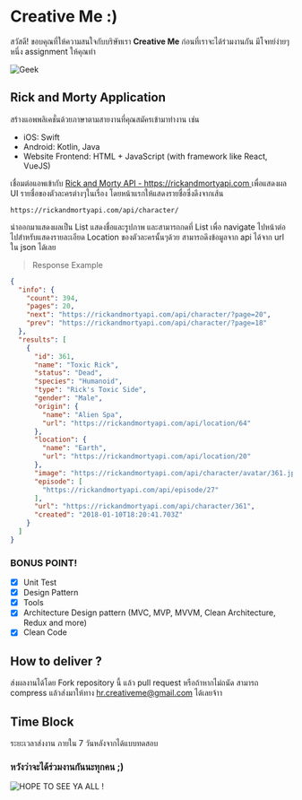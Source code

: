 # Creative Me :)

สวัสดี! ขอบคุณที่ให้ความสนใจกับบริษัทเรา **Creative Me**
ก่อนที่เราจะได้ร่วมงานกัน มีโจทย์ง่ายๆ หนึ่ง assignment ให้คุณทำ 

![Geek](https://media.giphy.com/media/ZVik7pBtu9dNS/giphy.gif)


## Rick and Morty Application
สร้างแอพพลิเคชั่นด้วยภาษาตามสายงานที่คุณสมัครเข้ามาทำงาน เช่น
 - iOS: Swift
 - Android: Kotlin, Java
 - Website Frontend: HTML + JavaScript (with framework like React, VueJS)
 
เชื่อมต่อแอพเข้ากับ [Rick and Morty API - https://rickandmortyapi.com ](https://rickandmortyapi.com/)
เพื่อแสดงผล UI รายชื่อของตัวละครต่างๆในเรื่อง โดยหน้าแรกให้แสดงรายชื่อซึ่งดึงจากเส้น
```text
https://rickandmortyapi.com/api/character/
```
นำออกมาแสดงผลเป็น List  แสดงชื่อและรูปภาพ และสามารถกดที่ List เพื่อ navigate ไปหน้าต่อไปสำหรับแสดงรายละเอียด Location ของตัวละครนั้นๆด้วย สามารถดึงข้อมูลจาก api ได้จาก url ใน json ได้เลย

> Response Example

```json
{
  "info": {
    "count": 394,
    "pages": 20,
    "next": "https://rickandmortyapi.com/api/character/?page=20",
    "prev": "https://rickandmortyapi.com/api/character/?page=18"
  },
  "results": [
    {
      "id": 361,
      "name": "Toxic Rick",
      "status": "Dead",
      "species": "Humanoid",
      "type": "Rick's Toxic Side",
      "gender": "Male",
      "origin": {
        "name": "Alien Spa",
        "url": "https://rickandmortyapi.com/api/location/64"
      },
      "location": {
        "name": "Earth",
        "url": "https://rickandmortyapi.com/api/location/20"
      },
      "image": "https://rickandmortyapi.com/api/character/avatar/361.jpeg",
      "episode": [
        "https://rickandmortyapi.com/api/episode/27"
      ],
      "url": "https://rickandmortyapi.com/api/character/361",
      "created": "2018-01-10T18:20:41.703Z"
    }
  ]
}
```

### BONUS POINT!
 - [X] Unit Test
 - [X] Design Pattern
 - [X] Tools
 - [X] Architecture Design pattern (MVC, MVP, MVVM, Clean Architecture, Redux and more)
 - [X] Clean Code

## How to deliver ?
ส่งผลงานได้โดย Fork repository นี้ แล้ว pull request หรือถ้าหากไม่ถนัด สามารถ compress แล้วส่งมาให้ทาง hr.creativeme@gmail.com ได้เลยจ้าา

## Time Block
ระยะเวลาส่งงาน ภายใน 7 วันหลังจากได้แบบทดสอบ

### หวังว่าจะได้ร่วมงานกันนะทุกคน ;)

![HOPE TO SEE YA ALL !](https://media.giphy.com/media/3ornk7TgUdhjhTYgta/giphy.gif)

